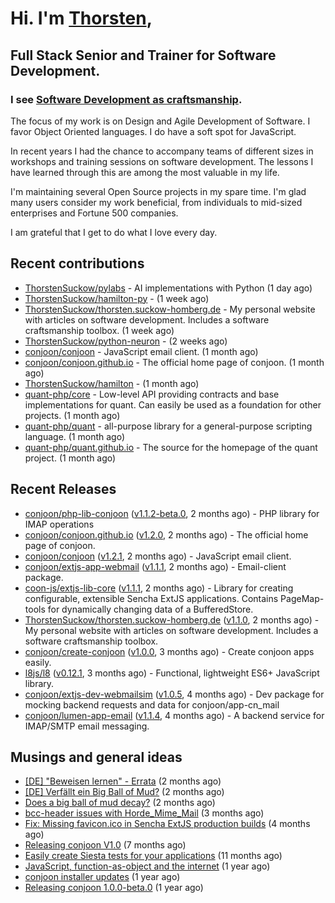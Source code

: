 # Hi. I'm [Thorsten](https://thorsten.suckow-homberg.de/about),
## Full Stack Senior and Trainer for Software Development.

### I see [Software Development as craftsmanship](https://thorsten.suckow-homberg.de/docs/articles/software-craftsmanship/).

The focus of my work is on Design and Agile Development of Software.
I favor Object Oriented languages. I do have a soft spot for JavaScript.

In recent years I had the chance to accompany teams of different sizes in workshops and training sessions on software development. The lessons I have learned through this are among the most valuable in my life.

I'm maintaining several Open Source projects in my spare time. I'm glad many users consider my work beneficial, from individuals to mid-sized enterprises and Fortune 500 companies.

I am grateful that I get to do what I love every day.


## Recent contributions

- [ThorstenSuckow/pylabs](https://github.com/ThorstenSuckow/pylabs) - AI implementations with Python (1 day ago)
- [ThorstenSuckow/hamilton-py](https://github.com/ThorstenSuckow/hamilton-py) -  (1 week ago)
- [ThorstenSuckow/thorsten.suckow-homberg.de](https://github.com/ThorstenSuckow/thorsten.suckow-homberg.de) - My personal website with articles on software development. Includes a software craftsmanship toolbox. (1 week ago)
- [ThorstenSuckow/python-neuron](https://github.com/ThorstenSuckow/python-neuron) -  (2 weeks ago)
- [conjoon/conjoon](https://github.com/conjoon/conjoon) - JavaScript email client.  (1 month ago)
- [conjoon/conjoon.github.io](https://github.com/conjoon/conjoon.github.io) - The official home page of conjoon. (1 month ago)
- [ThorstenSuckow/hamilton](https://github.com/ThorstenSuckow/hamilton) -  (1 month ago)
- [quant-php/core](https://github.com/quant-php/core) - Low-level API providing contracts and base implementations for quant. Can easily be used as a foundation for other projects. (1 month ago)
- [quant-php/quant](https://github.com/quant-php/quant) - all-purpose library for a general-purpose scripting language. (1 month ago)
- [quant-php/quant.github.io](https://github.com/quant-php/quant.github.io) - The source for the homepage of the quant project. (1 month ago)


## Recent Releases

- [conjoon/php-lib-conjoon](https://github.com/conjoon/php-lib-conjoon) ([v1.1.2-beta.0](https://github.com/conjoon/php-lib-conjoon/releases/tag/v1.1.2-beta.0), 2 months ago) - PHP library for IMAP operations
- [conjoon/conjoon.github.io](https://github.com/conjoon/conjoon.github.io) ([v1.2.0](https://github.com/conjoon/conjoon.github.io/releases/tag/v1.2.0), 2 months ago) - The official home page of conjoon.
- [conjoon/conjoon](https://github.com/conjoon/conjoon) ([v1.2.1](https://github.com/conjoon/conjoon/releases/tag/v1.2.1), 2 months ago) - JavaScript email client. 
- [conjoon/extjs-app-webmail](https://github.com/conjoon/extjs-app-webmail) ([v1.1.1](https://github.com/conjoon/extjs-app-webmail/releases/tag/v1.1.1), 2 months ago) - Email-client package.
- [coon-js/extjs-lib-core](https://github.com/coon-js/extjs-lib-core) ([v1.1.1](https://github.com/coon-js/extjs-lib-core/releases/tag/v1.1.1), 2 months ago) - Library for creating configurable, extensible Sencha ExtJS applications. Contains PageMap-tools for dynamically changing data of a BufferedStore.
- [ThorstenSuckow/thorsten.suckow-homberg.de](https://github.com/ThorstenSuckow/thorsten.suckow-homberg.de) ([v1.1.0](https://github.com/ThorstenSuckow/thorsten.suckow-homberg.de/releases/tag/v1.1.0), 2 months ago) - My personal website with articles on software development. Includes a software craftsmanship toolbox.
- [conjoon/create-conjoon](https://github.com/conjoon/create-conjoon) ([v1.0.0](https://github.com/conjoon/create-conjoon/releases/tag/v1.0.0), 3 months ago) - Create conjoon apps easily.
- [l8js/l8](https://github.com/l8js/l8) ([v0.12.1](https://github.com/l8js/l8/releases/tag/v0.12.1), 3 months ago) - Functional, lightweight ES6&#43; JavaScript library.
- [conjoon/extjs-dev-webmailsim](https://github.com/conjoon/extjs-dev-webmailsim) ([v1.0.5](https://github.com/conjoon/extjs-dev-webmailsim/releases/tag/v1.0.5), 4 months ago) - Dev package for mocking backend requests and data for conjoon/app-cn_mail
- [conjoon/lumen-app-email](https://github.com/conjoon/lumen-app-email) ([v1.1.4](https://github.com/conjoon/lumen-app-email/releases/tag/v1.1.4), 4 months ago) - A backend service for IMAP/SMTP email messaging.

## Musings and general ideas

- [[DE] &#34;Beweisen lernen&#34; - Errata](https://thorsten.suckow-homberg.de/blog/2023/05/01/errata-beweisen-lernen) (2 months ago)
- [[DE] Verfällt ein Big Ball of Mud?](https://thorsten.suckow-homberg.de/blog/2023/04/14/big-ball-of-mud-decay) (2 months ago)
- [Does a big ball of mud decay?](https://thorsten.suckow-homberg.de/blog/2023/04/14/big-ball-of-mud-decay/index_en) (2 months ago)
- [bcc-header issues with Horde_Mime_Mail](https://thorsten.suckow-homberg.de/blog/2023/03/20/horde-mail-ignores-bcc) (3 months ago)
- [Fix: Missing favicon.ico in Sencha ExtJS production builds](https://thorsten.suckow-homberg.de/blog/2023/02/19/fix-missing-favicon-in-extjs) (4 months ago)
- [Releasing conjoon V1.0](https://thorsten.suckow-homberg.de/blog/Releasing-conjoon-V1.0) (7 months ago)
- [Easily create Siesta tests for your applications](https://thorsten.suckow-homberg.de/blog/2022/07/15/easily-create-siesta-tests-for-your-application) (11 months ago)
- [JavaScript, function-as-object and the internet](https://thorsten.suckow-homberg.de/blog/2022/06/14/javascript-function-as-object-and-the-internet) (1 year ago)
- [conjoon installer updates](https://thorsten.suckow-homberg.de/blog/2022/06/08/conjoon-installer-updates) (1 year ago)
- [Releasing conjoon 1.0.0-beta.0](https://thorsten.suckow-homberg.de/blog/2022/06/07/releasing-conjoon-1-0-0-beta) (1 year ago)
